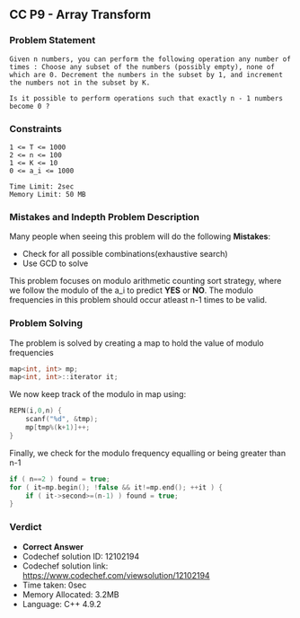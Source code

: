 ## CC P9 - Array Transform

### Problem Statement

```
Given n numbers, you can perform the following operation any number of times : Choose any subset of the numbers (possibly empty), none of which are 0. Decrement the numbers in the subset by 1, and increment the numbers not in the subset by K.

Is it possible to perform operations such that exactly n - 1 numbers become 0 ?
```

### Constraints

```
1 <= T <= 1000
2 <= n <= 100
1 <= K <= 10
0 <= a_i <= 1000

Time Limit: 2sec
Memory Limit: 50 MB
```

### Mistakes and Indepth Problem Description

Many people when seeing this problem will do the following **Mistakes**: 

- Check for all possible combinations(exhaustive search)
- Use GCD to solve

This problem focuses on modulo arithmetic counting sort strategy, where we follow the modulo of the a_i to predict **YES** or **NO**. The modulo frequencies in this problem should occur atleast n-1 times to be valid.

### Problem Solving

The problem is solved by creating a map to hold the value of modulo frequencies

```C++
map<int, int> mp;
map<int, int>::iterator it;
```

We now keep track of the modulo in map using: 

```C++
REPN(i,0,n) {
    scanf("%d", &tmp);
    mp[tmp%(k+1)]++;
}
```

Finally, we check for the modulo frequency equalling or being greater than n-1

```C++
if ( n==2 ) found = true;
for ( it=mp.begin(); !false && it!=mp.end(); ++it ) {
    if ( it->second>=(n-1) ) found = true;
}
```

### Verdict

- **Correct Answer**
- Codechef solution ID: 12102194
- Codechef solution link: https://www.codechef.com/viewsolution/12102194
- Time taken: 0sec
- Memory Allocated: 3.2MB
- Language: C++ 4.9.2
